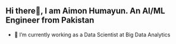## Hi there👋, I am Aimon Humayun. An AI/ML Engineer from Pakistan

- 🔭 I’m currently working as a Data Scientist at Big Data Analytics
